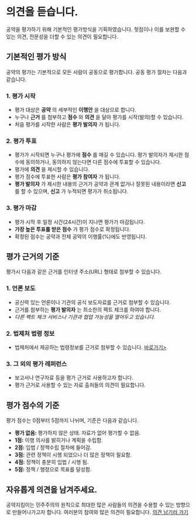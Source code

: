 # 의견을 듣습니다.
공약을 평가하기 위해 기본적인 평가방식을 기획하였습니다. 헛점이나 이를 보완할 수 있는 의견, 전문성을 더할 수 있는 의견이 필요합니다.

## 기본적인 평가 방식
공약의 평가는 기본적으로 모든 사람이 공동으로 평가합니다. 공동 평가 절차는 다음과 같습니다.

### 1. 평가 시작
* 평가 대상은 **공약** 의 세부적인 **이행안** 을 대상으로 합니다.
* 누구나 **근거** 를 첨부하고 **점수** 와 **의견** 을 달아 평가를 시작(발의)할 수 있습니다.
* 처음 평가를 시작한 사람은 **평가 발의자** 가 됩니다.

### 2. 평가 투표
* 평가가 시작되면 누구나 평가에 **점수** 를 매길 수 있습니다. 평가 발의자가 제시한 점수에 동의하거나, 동의하지 않는다면 다른 점수에 투표할 수 있습니다.
* 평가에 **의견** 을 제시할 수 있습니다.
* 평가 점수에 투표한 사람은 **평가 참여자** 가 됩니다.
* **평가 발의자** 가 제시한 내용의 근거가 공약과 관계 없거나 잘못된 내용이라면 **신고** 를 할 수 있으며, **신고** 가 누적되면 평가가 취소됩니다.

### 3. 평가 마감
* 평가 시작 후 일정 시간(24시간)이 지나면 평가가 마감됩니다.
* **가장 높은 투표를 받은 점수** 가 평가 점수로 확정됩니다.
* 확정된 점수는 공약과 전체 공약의 이행률(%)에도 반영됩니다.

## 평가 근거의 기준
평가시 다음과 같은 근거를 인터넷 주소(URL) 형태로 첨부할 수 있습니다.

### 1. 언론 보도
* 공신력 있는 언론이나 기관의 공식 보도자료를 근거로 첨부할 수 있습니다.
* 근거를 첨부하는  **평가 발의자** 는 최소한의 팩트 체크를 하여야 합니다.
* *다른 팩트 체크 서비스나 기관과 협업 가능성을 열어두고 있습니다.*

### 2. 법제처 법령 정보
* 법제처에서 제공하는 법령정보를 근거로 첨부할 수 있습니다. [바로가기>](https://www.moleg.go.kr/lawinfo/lawNotice)

### 3. 그 외의 평가 레퍼런스
* 보고서나 연구자료 등을 평가 근거로 사용하고자 합니다.
* 평가 근거로 사용할 수 있는 자료 출처들의 의견이 필요합니다.

## 평가 점수의 기준

평가 점수는 0점부터 5점까지 나뉘며, 기준은 다음과 같습니다.

* **평가 없음:** 평가하지 않은 상태. 자료가 없어 평가할 수 없음.
* **1점:** 이행 의사를 밝히거나 계획을 수립함.
* **2점:** 입법 / 정책수립 절차에 들어감.
* **3점:** 관련 정책이 시행 되었으나 더 많은 정책이 필요함.
* **4점:** 정책이 충분히 입법 / 시행 됨.
* **5점:** 정책 / 행정으로 목표를 달성함.

## 자유롭게 의견을 남겨주세요.
공약지킴이는 민주주의의 원칙으로 최대한 많은 사람들의 의견을 수용할 수 있는 방향으로 만들어나가고자 합니다. 여러분의 참여와 많은 의견이 필요합니다.
[의견 남기러 가기](/el/lenscat/comment)
